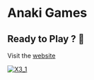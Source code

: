 # Anaki Games

## Ready to Play ? 🎉

Visit the [website](https://anaki-games.github.io)

[![X3_1](https://github.com/anaki-games/.github/assets/33315640/601785cd-a3d5-4a43-b97a-f2e82510c893)](https://anaki-games.github.io)
